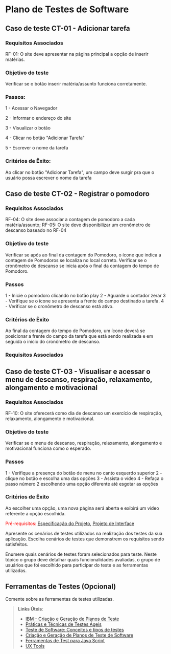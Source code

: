 # Plano de Testes de Software


## Caso de teste CT-01 - Adicionar tarefa

### Requisitos Associados
RF-01: O site deve apresentar na página principal a opção de inserir matérias.

### Objetivo do teste
Verificar se o botão inserir matéria/assunto funciona corretamente.

### Passos: 
1 - Acessar o Navegador

2 - Informar o endereço do site

3 - Visualizar o botão

4 - Clicar no botão "Adicionar Tarefa"

5 - Escrever o nome da tarefa

### Critérios de Êxito:
Ao clicar no botão "Adicionar Tarefa", um campo deve surgir pra que o usuário possa escrever o nome da tarefa

## Caso de teste CT-02 - Registrar o pomodoro

### Requisitos Associados
RF-04: O site deve associar a contagem de pomodoro a cada matéria/assunto;
RF-05: O site deve disponibilizar um cronômetro de descanso baseado no RF-04

### Objetivo do teste

Verificar se após ao final da contagem do Pomodoro, o ícone que indica a contagem de Pomodoros se localiza no local correto. Verificar se o cronômetro de descanso se inicia após o final da contagem do tempo de Pomodoro.

### Passos

1 - Inicie o pomodoro clicando no botão play
2 - Aguarde o contador zerar 
3 - Verifique se o ícone se apresenta a frente do campo destinado a tarefa.
4 - Verificar se o cronômetro de descanso está ativo.


### Critérios de Êxito

Ao final da contagem do tempo de Pomodoro, um ícone deverá se posicionar a frente do campo da tarefa que está sendo realizada e em seguida o início do cronômetro de descanso.

### Requisitos Associados

## Caso de teste CT-03 - Visualisar e acessar o menu de descanso, respiração, relaxamento, alongamento e motivacional

### Requisitos Associados
RF-10: O site oferecerá como dia de descanso um exercício de respiração, relaxamento, alongamento e motivacional.

### Objetivo do teste

Verificar se o menu de descanso, respiração, relaxamento, alongamento e motivacional funciona como o esperado.

### Passos

1 - Verifique a presença do botão de menu no canto esquerdo superior
2 - clique no botão e escolha uma das opções
3 - Assista o vídeo
4 - Refaça o passo número 2 escolhendo uma opção diferente até esgotar as opções


### Critérios de Êxito

Ao escolher uma opção, uma nova página será aberta e exibirá um vídeo referente a opção escolhida.




<span style="color:red">Pré-requisitos: <a href="2-Especificação do Projeto.md"> Especificação do Projeto</a></span>, <a href="3-Projeto de Interface.md"> Projeto de Interface</a>

Apresente os cenários de testes utilizados na realização dos testes da sua aplicação. Escolha cenários de testes que demonstrem os requisitos sendo satisfeitos.

Enumere quais cenários de testes foram selecionados para teste. Neste tópico o grupo deve detalhar quais funcionalidades avaliadas, o grupo de usuários que foi escolhido para participar do teste e as ferramentas utilizadas.
 
## Ferramentas de Testes (Opcional)

Comente sobre as ferramentas de testes utilizadas.
 
> **Links Úteis**:
> - [IBM - Criação e Geração de Planos de Teste](https://www.ibm.com/developerworks/br/local/rational/criacao_geracao_planos_testes_software/index.html)
> - [Práticas e Técnicas de Testes Ágeis](http://assiste.serpro.gov.br/serproagil/Apresenta/slides.pdf)
> -  [Teste de Software: Conceitos e tipos de testes](https://blog.onedaytesting.com.br/teste-de-software/)
> - [Criação e Geração de Planos de Teste de Software](https://www.ibm.com/developerworks/br/local/rational/criacao_geracao_planos_testes_software/index.html)
> - [Ferramentas de Test para Java Script](https://geekflare.com/javascript-unit-testing/)
> - [UX Tools](https://uxdesign.cc/ux-user-research-and-user-testing-tools-2d339d379dc7)
